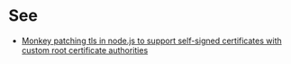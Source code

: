 # See

- [Monkey patching tls in node.js to support self-signed certificates with custom root certificate authorities](https://medium.com/trabe/monkey-patching-tls-in-node-js-to-support-self-signed-certificates-with-custom-root-cas-25c7396dfd2a)
